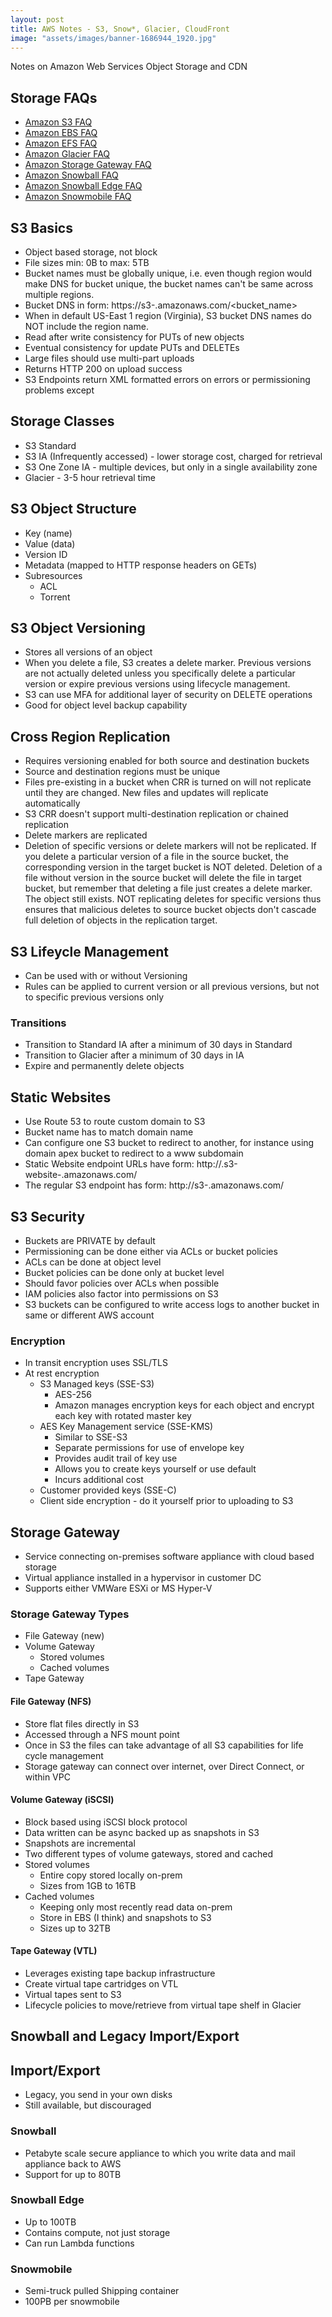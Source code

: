 ```yaml
---
layout: post
title: AWS Notes - S3, Snow*, Glacier, CloudFront
image: "assets/images/banner-1686944_1920.jpg"
---
```

Notes on Amazon Web Services Object Storage and CDN

## Storage FAQs
* [Amazon S3 FAQ](https://aws.amazon.com/s3/faqs/)
* [Amazon EBS FAQ](https://aws.amazon.com/ebs/faqs/)
* [Amazon EFS FAQ](https://aws.amazon.com/efs/faqs/)
* [Amazon Glacier FAQ](https://aws.amazon.com/glacier/faqs/)
* [Amazon Storage Gateway FAQ](https://aws.amazon.com/storagegateway/faqs/)
* [Amazon Snowball FAQ](https://aws.amazon.com/snowball/faqs/)
* [Amazon Snowball Edge FAQ](https://aws.amazon.com/snowball-edge/faqs/)
* [Amazon Snowmobile FAQ](https://aws.amazon.com/snowmobile/faqs/)

## S3 Basics
* Object based storage, not block
* File sizes min: 0B to max: 5TB
* Bucket names must be globally unique, i.e. even though region would make
  DNS for bucket unique, the bucket names can't be same across multiple regions.
* Bucket DNS in form: https://s3-<region>.amazonaws.com/<bucket_name>
* When in default US-East 1 region (Virginia), S3 bucket DNS names do NOT
include the region name.  
* Read after write consistency for PUTs of new objects
* Eventual consistency for update PUTs and DELETEs
* Large files should use multi-part uploads
* Returns HTTP 200 on upload success
* S3 Endpoints return XML formatted errors on errors or permissioning problems
except

## Storage Classes
* S3 Standard
* S3 IA (Infrequently accessed) - lower storage cost, charged for retrieval
* S3 One Zone IA - multiple devices, but only in a single availability zone
* Glacier - 3-5 hour retrieval time

## S3 Object Structure
* Key (name)
* Value (data)
* Version ID
* Metadata (mapped to HTTP response headers on GETs)
* Subresources
    * ACL
    * Torrent

## S3 Object Versioning
* Stores all versions of an object
* When you delete a file, S3 creates a delete marker. Previous versions are not
  actually deleted unless you specifically delete a particular version or expire
  previous versions using lifecycle management.
* S3 can use MFA for additional layer of security on DELETE operations
* Good for object level backup capability

## Cross Region Replication
* Requires versioning enabled for both source and destination buckets
* Source and destination regions must be unique
* Files pre-existing in a bucket when CRR is turned on will not replicate until
  they are changed. New files and updates will replicate automatically
* S3 CRR doesn't support multi-destination replication or chained replication
* Delete markers are replicated
* Deletion of specific versions or delete markers will not be replicated. If you delete
a particular version of a file in the source bucket, the corresponding version
in the target bucket is NOT deleted. Deletion of a file without version in the
source bucket will delete the file in target bucket, but remember that deleting a file
just creates a delete marker.  The object still exists. NOT replicating deletes for
specific versions thus ensures that malicious deletes to source bucket objects
don't cascade full deletion of objects in the replication target.

## S3 Lifeycle Management
* Can be used with or without Versioning
* Rules can be applied to current version or all previous versions, but not to
  specific previous versions only

### Transitions
* Transition to Standard IA after a minimum of 30 days in Standard
* Transition to Glacier after a minimum of 30 days in IA
* Expire and permanently delete objects

## Static Websites
* Use Route 53 to route custom domain to S3
* Bucket name has to match domain name
* Can configure one S3 bucket to redirect to another, for instance using
  domain apex bucket to redirect to a www subdomain
* Static Website endpoint URLs have form:
    http://<bucket>.s3-website-<region>.amazonaws.com/  
* The regular S3 endpoint has form:
    http://s3-<region>.amazonaws.com/<bucket>  

## S3 Security
* Buckets are PRIVATE by default
* Permissioning can be done either via ACLs or bucket policies
* ACLs can be done at object level
* Bucket policies can be done only at bucket level
* Should favor policies over ACLs when possible
* IAM policies also factor into permissions on S3
* S3 buckets can be configured to write access logs to another bucket in same or
  different AWS account

### Encryption
* In transit encryption uses SSL/TLS
* At rest encryption
    * S3 Managed keys (SSE-S3)
        * AES-256
        * Amazon manages encryption keys for each object and encrypt each key with
        rotated master key
    * AES Key Management service (SSE-KMS)
        * Similar to SSE-S3
        * Separate permissions for use of envelope key
        * Provides audit trail of key use
        * Allows you to create keys yourself or use default
        * Incurs additional cost
    * Customer provided keys (SSE-C)
    * Client side encryption - do it yourself prior to uploading to S3

## Storage Gateway
* Service connecting on-premises software appliance with cloud based storage
* Virtual appliance installed in a hypervisor in customer DC
* Supports either VMWare ESXi or MS Hyper-V

### Storage Gateway Types
* File Gateway (new)
* Volume Gateway
    * Stored volumes
    * Cached volumes
* Tape Gateway

#### File Gateway (NFS)
* Store flat files directly in S3
* Accessed through a NFS mount point
* Once in S3 the files can take advantage of all S3 capabilities for life cycle
  management
* Storage gateway can connect over internet, over Direct Connect, or within VPC

#### Volume Gateway (iSCSI)
* Block based using iSCSI block protocol
* Data written can be async backed up as snapshots in S3
* Snapshots are incremental
* Two different types of volume gateways, stored and cached
* Stored volumes
    * Entire copy stored locally on-prem
    * Sizes from 1GB to 16TB
* Cached volumes
    * Keeping only most recently read data on-prem
    * Store in EBS (I think) and snapshots to S3
    * Sizes up to 32TB

#### Tape Gateway (VTL)
* Leverages existing tape backup infrastructure
* Create virtual tape cartridges on VTL
* Virtual tapes sent to S3
* Lifecycle policies to move/retrieve from virtual tape shelf in Glacier

## Snowball and Legacy Import/Export
## Import/Export
* Legacy, you send in your own disks
* Still available, but discouraged

### Snowball
* Petabyte scale secure appliance to which you write data and mail appliance back to AWS
* Support for up to 80TB

### Snowball Edge
* Up to 100TB
* Contains compute, not just storage
* Can run Lambda functions

### Snowmobile
* Semi-truck pulled Shipping container
* 100PB per snowmobile
